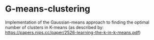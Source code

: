 # G-means-clustering
Implementation of the Gaussian-means approach to finding the optimal number of clusters in K-means
(as described by: https://papers.nips.cc/paper/2526-learning-the-k-in-k-means.pdf)
